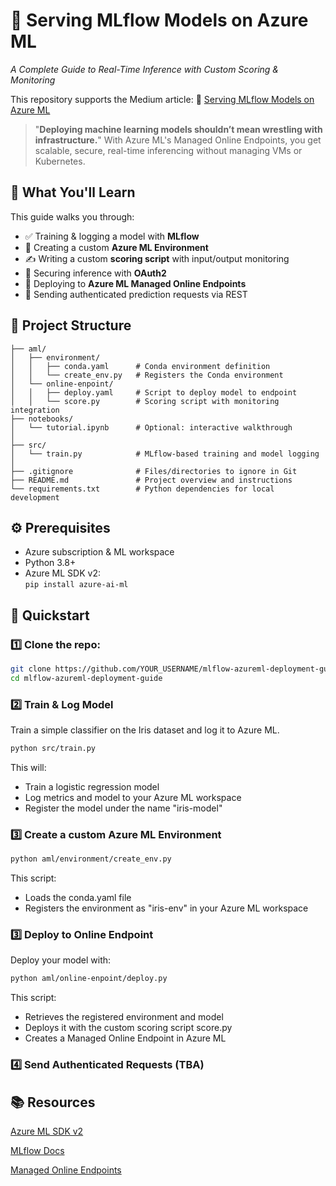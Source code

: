 # 🚀 Serving MLflow Models on Azure ML  
*A Complete Guide to Real-Time Inference with Custom Scoring & Monitoring*

This repository supports the Medium article: 
📖 [Serving MLflow Models on Azure ML](https://medium.com/...)

> "**Deploying machine learning models shouldn’t mean wrestling with infrastructure.**"
> With Azure ML's Managed Online Endpoints, you get scalable, secure, real-time inferencing without managing VMs or Kubernetes.

## 🧭 What You'll Learn

This guide walks you through:

- ✅ Training & logging a model with **MLflow**
- 🧪 Creating a custom **Azure ML Environment**
- ✍️ Writing a custom **scoring script** with input/output monitoring
- 🔐 Securing inference with **OAuth2**
- 🚀 Deploying to **Azure ML Managed Online Endpoints**
- 📡 Sending authenticated prediction requests via REST

## 📁 Project Structure

```
├── aml/
│   ├── environment/
│   │   ├── conda.yaml      # Conda environment definition
│   │   └── create_env.py   # Registers the Conda environment
│   └── online-enpoint/        
│   │   ├── deploy.yaml     # Script to deploy model to endpoint
│   │   └── score.py        # Scoring script with monitoring integration
├── notebooks/
│   └── tutorial.ipynb      # Optional: interactive walkthrough
│
├── src/
│   └── train.py            # MLflow-based training and model logging
│
├── .gitignore              # Files/directories to ignore in Git
├── README.md               # Project overview and instructions
└── requirements.txt        # Python dependencies for local development
```

## ⚙️ Prerequisites

- Azure subscription & ML workspace
- Python 3.8+
- Azure ML SDK v2:  
`pip install azure-ai-ml`

 
## 🚀 Quickstart

### 1️⃣ Clone the repo:
```bash
git clone https://github.com/YOUR_USERNAME/mlflow-azureml-deployment-guide.git
cd mlflow-azureml-deployment-guide
```

### 2️⃣ Train & Log Model
Train a simple classifier on the Iris dataset and log it to Azure ML.

```bash
python src/train.py
```
This will:
- Train a logistic regression model
- Log metrics and model to your Azure ML workspace
- Register the model under the name "iris-model"

### 3️⃣ Create a custom Azure ML Environment
```bash
python aml/environment/create_env.py
```
This script:
- Loads the conda.yaml file
- Registers the environment as "iris-env" in your Azure ML workspace

### 3️⃣ Deploy to Online Endpoint

Deploy your model with:
```bash
python aml/online-enpoint/deploy.py
```
This script:
- Retrieves the registered environment and model
- Deploys it with the custom scoring script score.py
- Creates a Managed Online Endpoint in Azure ML

### 4️⃣ Send Authenticated Requests (TBA)



## 📚 Resources

[Azure ML SDK v2](https://learn.microsoft.com/azure/machine-learning/)

[MLflow Docs](https://mlflow.org/docs/latest/index.html)

[Managed Online Endpoints](https://learn.microsoft.com/azure/machine-learning/concept-endpoints)
